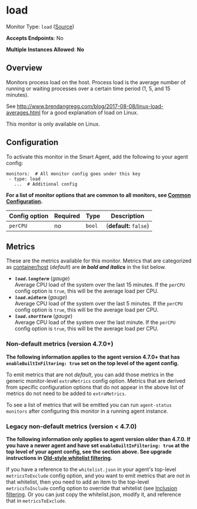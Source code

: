 <!--- GENERATED BY gomplate from scripts/docs/templates/monitor-page.md.tmpl --->

# load

Monitor Type: `load` ([Source](https://github.com/signalfx/signalfx-agent/tree/master/pkg/monitors/load))

**Accepts Endpoints**: No

**Multiple Instances Allowed**: **No**

## Overview

Monitors process load on the host. Process load is the average number of
running or waiting processes over a certain time period (1, 5, and 15
minutes).

See http://www.brendangregg.com/blog/2017-08-08/linux-load-averages.html
for a good explanation of load on Linux.

This monitor is only available on Linux.


## Configuration

To activate this monitor in the Smart Agent, add the following to your
agent config:

```
monitors:  # All monitor config goes under this key
 - type: load
   ...  # Additional config
```

**For a list of monitor options that are common to all monitors, see [Common
Configuration](../monitor-config.md#common-configuration).**


| Config option | Required | Type | Description |
| --- | --- | --- | --- |
| `perCPU` | no | `bool` |  (**default:** `false`) |


## Metrics

These are the metrics available for this monitor.
Metrics that are categorized as
[container/host](https://docs.signalfx.com/en/latest/admin-guide/usage.html#about-custom-bundled-and-high-resolution-metrics)
(*default*) are ***in bold and italics*** in the list below.


 - ***`load.longterm`*** (*gauge*)<br>    Average CPU load of the system over the last 15 minutes.  If the `perCPU` config option is `true`, this will be the average load per CPU.
 - ***`load.midterm`*** (*gauge*)<br>    Average CPU load of the system over the last 5 minutes.  If the `perCPU` config option is `true`, this will be the average load per CPU.
 - ***`load.shortterm`*** (*gauge*)<br>    Average CPU load of the system over the last minute.  If the `perCPU` config option is `true`, this will be the average load per CPU.

### Non-default metrics (version 4.7.0+)

**The following information applies to the agent version 4.7.0+ that has
`enableBuiltInFiltering: true` set on the top level of the agent config.**

To emit metrics that are not _default_, you can add those metrics in the
generic monitor-level `extraMetrics` config option.  Metrics that are derived
from specific configuration options that do not appear in the above list of
metrics do not need to be added to `extraMetrics`.

To see a list of metrics that will be emitted you can run `agent-status
monitors` after configuring this monitor in a running agent instance.

### Legacy non-default metrics (version < 4.7.0)

**The following information only applies to agent version older than 4.7.0. If
you have a newer agent and have set `enableBuiltInFiltering: true` at the top
level of your agent config, see the section above. See upgrade instructions in
[Old-style whitelist filtering](../legacy-filtering.md#old-style-whitelist-filtering).**

If you have a reference to the `whitelist.json` in your agent's top-level
`metricsToExclude` config option, and you want to emit metrics that are not in
that whitelist, then you need to add an item to the top-level
`metricsToInclude` config option to override that whitelist (see [Inclusion
filtering](../legacy-filtering.md#inclusion-filtering).  Or you can just
copy the whitelist.json, modify it, and reference that in `metricsToExclude`.



